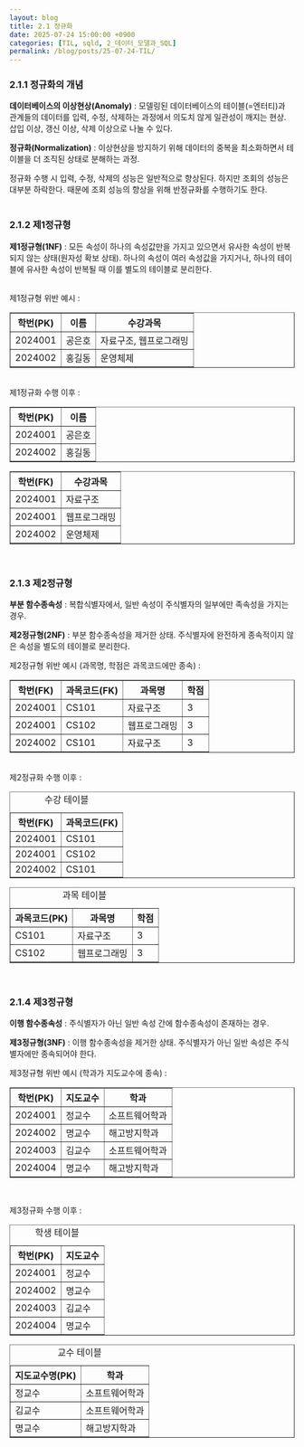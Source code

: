 ```yaml
---
layout: blog
title: 2.1 정규화
date: 2025-07-24 15:00:00 +0900
categories: [TIL, sqld, 2_데이터_모델과_SQL]
permalink: /blog/posts/25-07-24-TIL/
---
```


### 2.1.1 정규화의 개념

**데이터베이스의 이상현상(Anomaly)** : 모델링된 데이터베이스의 테이블(=엔터티)과 관계들의 데이터를 입력, 수정, 삭제하는 과정에서 의도치 않게 일관성이 깨지는 현상. 삽입 이상, 갱신 이상, 삭제 이상으로 나눌 수 있다.

**정규화(Normalization)** : 이상현상을 방지하기 위해 데이터의 중복을 최소화하면서 테이블을 더 조직된 상태로 분해하는 과정.

정규화 수행 시 입력, 수정, 삭제의 성능은 일반적으로 향상된다. 하지만 조회의 성능은 대부분 하락한다. 때문에 조회 성능의 향상을 위해 반정규화를 수행하기도 한다.
<br><br>

### 2.1.2 제1정규형

**제1정규형(1NF)** : 모든 속성이 하나의 속성값만을 가지고 있으면서 유사한 속성이 반복되지 않는 상태(원자성 확보 상태). 하나의 속성이 여러 속성값을 가지거나, 하나의 테이블에 유사한 속성이 반복될 때 이를 별도의 테이블로 분리한다.
<br><br>

제1정규형 위반 예시 :

<table border="1">
  <thead>
    <tr>
      <th>학번(PK)</th>
      <th>이름</th>
      <th>수강과목</th>
    </tr>
  </thead>
  <tbody>
    <tr>
      <td>2024001</td>
      <td>공은호</td>
      <td class="red">자료구조, 웹프로그래밍</td>
    </tr>
    <tr>
      <td>2024002</td>
      <td>홍길동</td>
      <td>운영체제</td>
    </tr>
  </tbody>
</table>
<br>
제1정규화 수행 이후 :

<table border="1">
  <thead>
    <tr>
      <th>학번(PK)</th>
      <th>이름</th>
    </tr>
  </thead>
  <tbody>
    <tr>
      <td>2024001</td>
      <td>공은호</td>
    </tr>
    <tr>
      <td>2024002</td>
      <td>홍길동</td>
    </tr>
  </tbody>
</table>

<table border="1">
  <thead>
    <tr>
      <th>학번(FK)</th>
      <th>수강과목</th>
    </tr>
  </thead>
  <tbody>
    <tr>
      <td>2024001</td>
      <td>자료구조</td>
    </tr>
    <tr>
      <td>2024001</td>
      <td>웹프로그래밍</td>
    </tr>
    <tr>
      <td>2024002</td>
      <td>운영체제</td>
    </tr>
  </tbody>
</table><br>

### 2.1.3 제2정규형

**부분 함수종속성** : 복합식별자에서, 일반 속성이 주식별자의 일부에만 족속성을 가지는 경우.

**제2정규형(2NF)** : 부분 함수종속성을 제거한 상태. 주식별자에 완전하게 종속적이지 않은 속성을 별도의 테이블로 분리한다.

제2정규형 위반 예시 (과목명, 학점은 과목코드에만 종속) :

<table border="1">
  <thead>
    <tr>
      <th>학번(FK)</th>
      <th>과목코드(FK)</th>
      <th>과목명</th>
      <th>학점</th>
    </tr>
  </thead>
  <tbody>
    <tr>
      <td>2024001</td>
      <td>CS101</td>
      <td>자료구조</td>
      <td>3</td>
    </tr>
    <tr>
      <td>2024001</td>
      <td>CS102</td>
      <td>웹프로그래밍</td>
      <td>3</td>
    </tr>
    <tr>
      <td>2024002</td>
      <td>CS101</td>
      <td>자료구조</td>
      <td>3</td>
    </tr>
  </tbody>
</table><br>
제2정규화 수행 이후 :
<table border="1">
<caption>수강 테이블</caption>
  <thead>
    <tr>
      <th>학번(FK)</th>
      <th>과목코드(FK)</th>
    </tr>
  </thead>
  <tbody>
    <tr>
      <td>2024001</td>
      <td>CS101</td>
    </tr>
    <tr>
      <td>2024001</td>
      <td>CS102</td>
    </tr>
    <tr>
      <td>2024002</td>
      <td>CS101</td>
    </tr>
  </tbody>
</table>

<table border="1">
<caption>과목 테이블</caption>
  <thead>
    <tr>
      <th>과목코드(PK)</th>
      <th>과목명</th>
      <th>학점</th>
    </tr>
  </thead>
  <tbody>
    <tr>
      <td>CS101</td>
      <td>자료구조</td>
      <td>3</td>
    </tr>
    <tr>
      <td>CS102</td>
      <td>웹프로그래밍</td>
      <td>3</td>
    </tr>
  </tbody>
</table><br>

### 2.1.4 제3정규형

**이행 함수종속성** : 주식별자가 아닌 일반 속성 간에 함수종속성이 존재하는 경우.

**제3정규형(3NF)** : 이행 함수종속성을 제거한 상태. 주식별자가 아닌 일반 속성은 주식별자에만 종속되어야 한다.

제3정규형 위반 예시 (학과가 지도교수에 종속) :

<table border="1">
  <thead>
    <tr>
      <th>학번(PK)</th>
      <th>지도교수</th>
      <th>학과</th>
    </tr>
  </thead>
  <tbody>
    <tr>
      <td>2024001</td>
      <td>정교수</td>
      <td>소프트웨어학과</td>
    </tr>
    <tr>
      <td>2024002</td>
      <td>명교수</td>
      <td>해고방지학과</td>
    </tr>
    <tr>
      <td>2024003</td>
      <td>김교수</td>
      <td>소프트웨어학과</td>
    </tr>
    <tr>
      <td>2024004</td>
      <td>명교수</td>
      <td>해고방지학과</td>
    </tr>
  </tbody>
</table><br>

제3정규화 수행 이후 :

<table border="1">
  <caption>학생 테이블</caption>
  <thead>
    <tr>
      <th>학번(PK)</th>
      <th>지도교수</th>
    </tr>
  </thead>
  <tbody>
    <tr>
      <td>2024001</td>
      <td>정교수</td>
    </tr>
    <tr>
      <td>2024002</td>
      <td>명교수</td>
    </tr>
    <tr>
      <td>2024003</td>
      <td>김교수</td>
    </tr>
    <tr>
      <td>2024004</td>
      <td>명교수</td>
    </tr>
  </tbody>
</table>

<table border="1">
  <caption>교수 테이블</caption>
  <thead>
    <tr>
      <th>지도교수명(PK)</th>
      <th>학과</th>
    </tr>
  </thead>
  <tbody>
    <tr>
      <td>정교수</td>
      <td>소프트웨어학과</td>
    </tr>
    <tr>
      <td>김교수</td>
      <td>소프트웨어학과</td>
    </tr>
    <tr>
      <td>명교수</td>
      <td>해고방지학과</td>
    </tr>
  </tbody>
</table>
